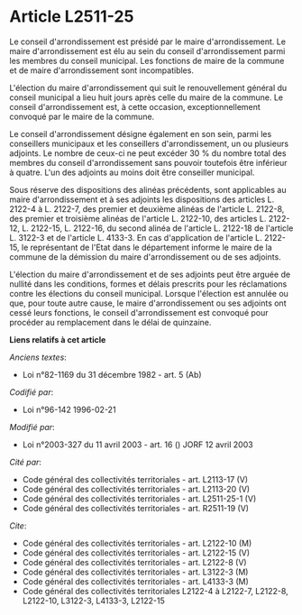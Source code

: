 # Article L2511-25

Le conseil d'arrondissement est présidé par le maire d'arrondissement. Le maire d'arrondissement est élu au sein du conseil
d'arrondissement parmi les membres du conseil municipal. Les fonctions de maire de la commune et de maire d'arrondissement
sont incompatibles.

L'élection du maire d'arrondissement qui suit le renouvellement général du conseil municipal a lieu huit jours après celle du
maire de la commune. Le conseil d'arrondissement est, à cette occasion, exceptionnellement convoqué par le maire de la
commune.

Le conseil d'arrondissement désigne également en son sein, parmi les conseillers municipaux et les conseillers
d'arrondissement, un ou plusieurs adjoints. Le nombre de ceux-ci ne peut excéder 30 % du nombre total des membres du conseil
d'arrondissement sans pouvoir toutefois être inférieur à quatre. L'un des adjoints au moins doit être conseiller municipal.

Sous réserve des dispositions des alinéas précédents, sont applicables au maire d'arrondissement et à ses adjoints les
dispositions des articles L. 2122-4 à L. 2122-7, des premier et deuxième alinéas de l'article L. 2122-8, des premier et
troisième alinéas de l'article L. 2122-10, des articles L. 2122-12, L. 2122-15, L. 2122-16, du second alinéa de l'article L.
2122-18 de l'article L. 3122-3 et de l'article L. 4133-3. En cas d'application de l'article L. 2122-15, le représentant de
l'Etat dans le département informe le maire de la commune de la démission du maire d'arrondissement ou de ses adjoints.

L'élection du maire d'arrondissement et de ses adjoints peut être arguée de nullité dans les conditions, formes et délais
prescrits pour les réclamations contre les élections du conseil municipal. Lorsque l'élection est annulée ou que, pour toute
autre cause, le maire d'arrondissement ou ses adjoints ont cessé leurs fonctions, le conseil d'arrondissement est convoqué
pour procéder au remplacement dans le délai de quinzaine.

**Liens relatifs à cet article**

_Anciens textes_:

  - Loi n°82-1169 du 31 décembre 1982 - art. 5 (Ab)

_Codifié par_:

  - Loi n°96-142 1996-02-21

_Modifié par_:

  - Loi n°2003-327 du 11 avril 2003 - art. 16 () JORF 12 avril 2003

_Cité par_:

  - Code général des collectivités territoriales - art. L2113-17 (V)
  - Code général des collectivités territoriales - art. L2113-20 (V)
  - Code général des collectivités territoriales - art. L2511-25-1 (V)
  - Code général des collectivités territoriales - art. R2511-19 (V)

_Cite_:

  - Code général des collectivités territoriales - art. L2122-10 (M)
  - Code général des collectivités territoriales - art. L2122-15 (V)
  - Code général des collectivités territoriales - art. L2122-8 (V)
  - Code général des collectivités territoriales - art. L3122-3 (M)
  - Code général des collectivités territoriales - art. L4133-3 (M)
  - Code général des collectivités territoriales L2122-4 à L2122-7, L2122-8, L2122-10, L3122-3, L4133-3, L2122-15
